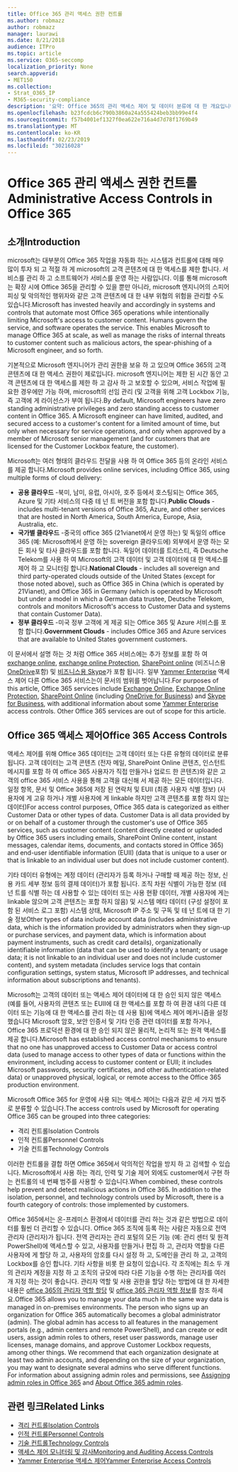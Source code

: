 ```yaml
---
title: Office 365 관리 액세스 권한 컨트롤
ms.author: robmazz
author: robmazz
manager: laurawi
ms.date: 8/21/2018
audience: ITPro
ms.topic: article
ms.service: O365-seccomp
localization_priority: None
search.appverid:
- MET150
ms.collection:
- Strat_O365_IP
- M365-security-compliance
description: '요약: Office 365의 관리 액세스 제어 및 데이터 분류에 대 한 개요입니다.'
ms.openlocfilehash: b23fcdcb6c790b3860a24a555424beb3bb99e4f4
ms.sourcegitcommit: f57b4001ef1327f0ea622e716a4d7d78f1769b49
ms.translationtype: MT
ms.contentlocale: ko-KR
ms.lasthandoff: 02/23/2019
ms.locfileid: "30216028"
---
```

# <a name="administrative-access-controls-in-office-365"></a><span data-ttu-id="61477-103">Office 365 관리 액세스 권한 컨트롤</span><span class="sxs-lookup"><span data-stu-id="61477-103">Administrative Access Controls in Office 365</span></span> 

## <a name="introduction"></a><span data-ttu-id="61477-104">소개</span><span class="sxs-lookup"><span data-stu-id="61477-104">Introduction</span></span>
<span data-ttu-id="61477-p101">microsoft는 대부분의 Office 365 작업을 자동화 하는 시스템과 컨트롤에 대해 매우 많이 투자 되 고 적절 하 게 microsoft의 고객 콘텐츠에 대 한 액세스를 제한 합니다. 서비스를 관리 하 고 소프트웨어가 서비스를 운영 하는 사람입니다. 이를 통해 microsoft는 확장 시에 Office 365을 관리할 수 있을 뿐만 아니라, microsoft 엔지니어의 스피어 피싱 및 악의적인 행위자와 같은 고객 콘텐츠에 대 한 내부 위협의 위험을 관리할 수도 있습니다.</span><span class="sxs-lookup"><span data-stu-id="61477-p101">Microsoft has invested heavily and accordingly in systems and controls that automate most Office 365 operations while intentionally limiting Microsoft's access to customer content. Humans govern the service, and software operates the service. This enables Microsoft to manage Office 365 at scale, as well as manage the risks of internal threats to customer content such as malicious actors, the spear-phishing of a Microsoft engineer, and so forth.</span></span>

<span data-ttu-id="61477-p102">기본적으로 Microsoft 엔지니어가 관리 권한을 보유 하 고 있으며 Office 365의 고객 콘텐츠에 대 한 액세스 권한이 제로입니다. microsoft 엔지니어는 제한 된 시간 동안 고객 콘텐츠에 대 한 액세스를 제한 하 고 감사 하 고 보호할 수 있으며, 서비스 작업에 필요한 경우에만 가능 하며, microsoft의 선임 관리 (및 고객을 위해 고객 Lockbox 기능, 즉 고객에 게 라이선스가 부여 됩니다.</span><span class="sxs-lookup"><span data-stu-id="61477-p102">By default, Microsoft engineers have zero standing administrative privileges and zero standing access to customer content in Office 365. A Microsoft engineer can have limited, audited, and secured access to a customer's content for a limited amount of time, but only when necessary for service operations, and only when approved by a member of Microsoft senior management (and for customers that are licensed for the Customer Lockbox feature, the customer).</span></span>

<span data-ttu-id="61477-110">Microsoft는 여러 형태의 클라우드 전달을 사용 하 여 Office 365 등의 온라인 서비스를 제공 합니다.</span><span class="sxs-lookup"><span data-stu-id="61477-110">Microsoft provides online services, including Office 365, using multiple forms of cloud delivery:</span></span>

- <span data-ttu-id="61477-111">**공용 클라우드** -북미, 남미, 유럽, 아시아, 호주 등에서 호스팅되는 Office 365, Azure 및 기타 서비스의 다중 테 넌 트 버전을 포함 합니다.</span><span class="sxs-lookup"><span data-stu-id="61477-111">**Public Clouds** - includes multi-tenant versions of Office 365, Azure, and other services that are hosted in North America, South America, Europe, Asia, Australia, etc.</span></span>
- <span data-ttu-id="61477-112">**국가별 클라우드** -중국의 office 365 (21vianet에서 운영 하는) 및 독일의 office 365 (예: Microsoft에서 운영 하는 sovereign 클라우드에) 외부에서 운영 하는 모든 회사 및 타사 클라우드를 포함 합니다. 독일어 데이터를 트러스티, 즉 Deutsche Telekom를 사용 하 여 Microsoft의 고객 데이터 및 고객 데이터에 대 한 액세스를 제어 하 고 모니터링 합니다.</span><span class="sxs-lookup"><span data-stu-id="61477-112">**National Clouds** - includes all sovereign and third party-operated clouds outside of the United States (except for those noted above), such as Office 365 in China (which is operated by 21Vianet), and Office 365 in Germany (which is operated by Microsoft but under a model in which a German data trustee, Deutsche Telekom, controls and monitors Microsoft's access to Customer Data and systems that contain Customer Data).</span></span>
- <span data-ttu-id="61477-113">**정부 클라우드** -미국 정부 고객에 게 제공 되는 Office 365 및 Azure 서비스를 포함 합니다.</span><span class="sxs-lookup"><span data-stu-id="61477-113">**Government Clouds** - includes Office 365 and Azure services that are available to United States government customers.</span></span>

<span data-ttu-id="61477-p103">이 문서에서 설명 하는 것 처럼 Office 365 서비스에는 추가 정보를 포함 하 여 [exchange online](https://docs.microsoft.com/Exchange/exchange-online), [exchange online Protection](https://docs.microsoft.com/Office365/SecurityCompliance/eop/exchange-online-protection-overview), [SharePoint online](https://docs.microsoft.com/sharepoint/sharepoint-online) (비즈니스용 [OneDrive](https://docs.microsoft.com/OneDrive/onedrive)포함) 및 [비즈니스용 Skype](https://docs.microsoft.com/SkypeForBusiness/skype-for-business-online)가 포함 됩니다. 일부 [Yammer Enterprise](https://support.office.com/article/yammer-–-admin-help-e1464355-1f97-49ac-b2aa-dd320b179dbe?ui=en-US&rs=en-US&ad=US) 액세스 제어 다른 Office 365 서비스는이 문서의 범위를 벗어납니다.</span><span class="sxs-lookup"><span data-stu-id="61477-p103">For purposes of this article, Office 365 services include [Exchange Online](https://docs.microsoft.com/Exchange/exchange-online), [Exchange Online Protection](https://docs.microsoft.com/Office365/SecurityCompliance/eop/exchange-online-protection-overview), [SharePoint Online](https://docs.microsoft.com/sharepoint/sharepoint-online) (including [OneDrive for Business](https://docs.microsoft.com/OneDrive/onedrive)) and [Skype for Business](https://docs.microsoft.com/SkypeForBusiness/skype-for-business-online), with additional information about some [Yammer Enterprise](https://support.office.com/article/yammer-–-admin-help-e1464355-1f97-49ac-b2aa-dd320b179dbe?ui=en-US&rs=en-US&ad=US) access controls. Other Office 365 services are out of scope for this article.</span></span>

## <a name="office-365-access-controls"></a><span data-ttu-id="61477-116">Office 365 액세스 제어</span><span class="sxs-lookup"><span data-stu-id="61477-116">Office 365 Access Controls</span></span>
<span data-ttu-id="61477-p104">액세스 제어를 위해 Office 365 데이터는 고객 데이터 또는 다른 유형의 데이터로 분류 됩니다. 고객 데이터는 고객 콘텐츠 (전자 메일, SharePoint Online 콘텐츠, 인스턴트 메시지를 포함 하 여 office 365 사용자가 직접 만들거나 업로드 한 콘텐츠)와 같은 고객의 office 365 서비스 사용을 통해 고객을 대신해 서 제공 하는 모든 데이터입니다. 일정 항목, 문서 및 Office 365에 저장 된 연락처 및 EUII (최종 사용자 식별 정보) (사용자에 게 고유 하거나 개별 사용자에 게 linkable 하지만 고객 콘텐츠를 포함 하지 않는 데이터)</span><span class="sxs-lookup"><span data-stu-id="61477-p104">For access control purposes, Office 365 data is categorized as either Customer Data or other types of data. Customer Data is all data provided by or on behalf of a customer through the customer's use of Office 365 services, such as customer content (content directly created or uploaded by Office 365 users including emails, SharePoint Online content, instant messages, calendar items, documents, and contacts stored in Office 365) and end-user identifiable information (EUII) (data that is unique to a user or that is linkable to an individual user but does not include customer content).</span></span> 

<span data-ttu-id="61477-119">기타 데이터 유형에는 계정 데이터 (관리자가 등록 하거나 구매할 때 제공 하는 정보, 신용 카드 세부 정보 등의 결제 데이터)가 포함 됩니다. 조직 차원 식별이 가능한 정보 (테 넌 트를 식별 하는 데 사용할 수 있는 데이터 또는 사용 현황 데이터, 개별 사용자에 게는 linkable 않으며 고객 콘텐츠는 포함 하지 않음) 및 시스템 메타 데이터 (구성 설정이 포함 된 서비스 로그 포함) 시스템 상태, Microsoft IP 주소 및 구독 및 테 넌 트에 대 한 기술 정보</span><span class="sxs-lookup"><span data-stu-id="61477-119">Other types of data include account data (includes administrative data, which is the information provided by administrators when they sign-up or purchase services, and payment data, which is information about payment instruments, such as credit card details), organizationally identifiable information (data that can be used to identify a tenant; or usage data; it is not linkable to an individual user and does not include customer content), and system metadata (includes service logs that contain configuration settings, system status, Microsoft IP addresses, and technical information about subscriptions and tenants).</span></span>

<span data-ttu-id="61477-120">Microsoft는 고객의 데이터 또는 액세스 제어 데이터에 대 한 승인 되지 않은 액세스 (예를 들어, 사용자의 콘텐츠 또는 EUII에 대 한 액세스를 포함 하 여 환경 내의 다른 데이터 또는 기능에 대 한 액세스를 관리 하는 데 사용 됨)에 액세스 제어 메커니즘을 설정 했습니다 Microsoft 암호, 보안 인증서 및 기타 인증 관련 데이터를 포함 하거나, Office 365 프로덕션 환경에 대 한 승인 되지 않은 물리적, 논리적 또는 원격 액세스를 제공 합니다.</span><span class="sxs-lookup"><span data-stu-id="61477-120">Microsoft has established access control mechanisms to ensure that no one has unapproved access to Customer Data or access control data (used to manage access to other types of data or functions within the environment, including access to customer content or EUII; it includes Microsoft passwords, security certificates, and other authentication-related data) or unapproved physical, logical, or remote access to the Office 365 production environment.</span></span>

<span data-ttu-id="61477-121">Microsoft Office 365 for 운영에 사용 되는 액세스 제어는 다음과 같은 세 가지 범주로 분류할 수 있습니다.</span><span class="sxs-lookup"><span data-stu-id="61477-121">The access controls used by Microsoft for operating Office 365 can be grouped into three categories:</span></span>
- <span data-ttu-id="61477-122">격리 컨트롤</span><span class="sxs-lookup"><span data-stu-id="61477-122">Isolation Controls</span></span>
- <span data-ttu-id="61477-123">인적 컨트롤</span><span class="sxs-lookup"><span data-stu-id="61477-123">Personnel Controls</span></span>
- <span data-ttu-id="61477-124">기술 컨트롤</span><span class="sxs-lookup"><span data-stu-id="61477-124">Technology Controls</span></span>

<span data-ttu-id="61477-p105">이러한 컨트롤을 결합 하면 Office 365에서 악의적인 작업을 방지 하 고 검색할 수 있습니다. Microsoft에서 사용 하는 격리, 인력 및 기술 제어 외에도 customer에서 구현 하는 컨트롤의 네 번째 범주를 사용할 수 있습니다.</span><span class="sxs-lookup"><span data-stu-id="61477-p105">When combined, these controls help prevent and detect malicious actions in Office 365. In addition to the isolation, personnel, and technology controls used by Microsoft, there is a fourth category of controls: those implemented by customers.</span></span>

<span data-ttu-id="61477-p106">Office 365에서는 온-프레미스 환경에서 데이터를 관리 하는 것과 같은 방법으로 데이터를 훨씬 더 관리할 수 있습니다. Office 365 조직에 등록 하는 사람은 자동으로 전역 관리자 (관리자)가 됩니다. 전역 관리자는 관리 포털의 모든 기능 (예: 관리 센터 및 원격 PowerShell)에 액세스할 수 있고, 사용자를 만들거나 편집 하 고, 관리자 역할을 다른 사용자에 게 할당 하 고, 사용자의 암호를 다시 설정 하 고, 도메인을 관리 하 고, 고객의 Lockbox를 승인 합니다. 기타 사항을 비롯 한 요청이 있습니다. 각 조직에는 최소 두 개의 관리자 계정을 지정 하 고 조직의 규모에 따라 다른 기능을 수행 하는 관리자를 여러 개 지정 하는 것이 좋습니다. 관리자 역할 및 사용 권한을 할당 하는 방법에 대 한 자세한 내용은 [office 365의 관리자 역할 할당](https://support.office.com/article/Assigning-admin-roles-in-Office-365-eac4d046-1afd-4f1a-85fc-8219c79e1504) 및 [office 365 관리자 역할 정보](https://support.office.com/article/Permissions-in-Office-365-DA585EEA-F576-4F55-A1E0-87090B6AAA9D)를 참조 하세요.</span><span class="sxs-lookup"><span data-stu-id="61477-p106">Office 365 allows you to manage your data much in the same way data is managed in on-premises environments. The person who signs up an organization for Office 365 automatically becomes a global administrator (admin). The global admin has access to all features in the management portals (e.g., admin centers and remote PowerShell), and can create or edit users, assign admin roles to others, reset user passwords, manage user licenses, manage domains, and approve Customer Lockbox requests, among other things. We recommend that each organization designate at least two admin accounts, and depending on the size of your organization, you may want to designate several admins who serve different functions. For information about assigning admin roles and permissions, see [Assigning admin roles in Office 365](https://support.office.com/article/Assigning-admin-roles-in-Office-365-eac4d046-1afd-4f1a-85fc-8219c79e1504) and [About Office 365 admin roles](https://support.office.com/article/Permissions-in-Office-365-DA585EEA-F576-4F55-A1E0-87090B6AAA9D).</span></span>


## <a name="related-links"></a><span data-ttu-id="61477-132">관련 링크</span><span class="sxs-lookup"><span data-stu-id="61477-132">Related Links</span></span>

- [<span data-ttu-id="61477-133">격리 컨트롤</span><span class="sxs-lookup"><span data-stu-id="61477-133">Isolation Controls</span></span>](office-365-isolation-controls.md)
- [<span data-ttu-id="61477-134">인적 컨트롤</span><span class="sxs-lookup"><span data-stu-id="61477-134">Personnel Controls</span></span>](office-365-personnel-controls.md)
- [<span data-ttu-id="61477-135">기술 컨트롤</span><span class="sxs-lookup"><span data-stu-id="61477-135">Technology Controls</span></span>](office-365-technology-controls.md)
- [<span data-ttu-id="61477-136">액세스 제어 모니터링 및 감사</span><span class="sxs-lookup"><span data-stu-id="61477-136">Monitoring and Auditing Access Controls</span></span>](office-365-monitoring-and-auditing-access-controls.md)
- [<span data-ttu-id="61477-137">Yammer Enterprise 액세스 제어</span><span class="sxs-lookup"><span data-stu-id="61477-137">Yammer Enterprise Access Controls</span></span>](office-365-yammer-enterprise-access-controls.md)
